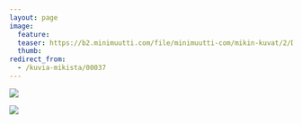 ```yaml
---
layout: page
image:
  feature:
  teaser: https://b2.minimuutti.com/file/minimuutti-com/mikin-kuvat/2/DSC22074-245px.jpg
  thumb:
redirect_from:
  - /kuvia-mikista/00037
---
```


![](https://b2.minimuutti.com/file/minimuutti-com/mikin-kuvat/2/DSC22074-800px.jpg)

![](https://b2.minimuutti.com/file/minimuutti-com/mikin-kuvat/2/DSC22075-800px.jpg)
